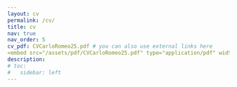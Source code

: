 ```yaml
---
layout: cv
permalink: /cv/
title: cv
nav: true
nav_order: 5
cv_pdf: CVCarloRomeo25.pdf # you can also use external links here
<embed src="/assets/pdf/CVCarloRomeo25.pdf" type="application/pdf" width="100%" height="800px" />
description: 
# toc:
#   sidebar: left
---
```


